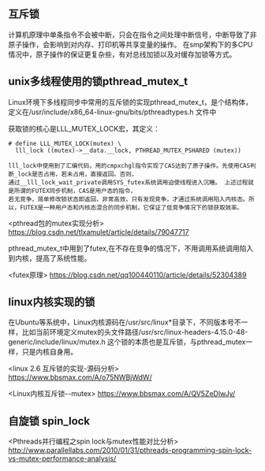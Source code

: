 ## 互斥锁
计算机原理中单条指令不会被中断，只会在指令之间处理中断信号，中断导致了非原子操作，会影响到对内存、打印机等共享变量的操作。
在smp架构下的多CPU情况中，原子操作的保证更复杂些，有对总线加锁以及对缓存加锁等方式。


## unix多线程使用的锁pthread_mutex_t
Linux环境下多线程同步中常用的互斥锁的实现pthread_mutex_t，是个结构体，定义在/usr/include/x86_64-linux-gnu/bits/pthreadtypes.h 文件中

获取锁的核心是LLL_MUTEX_LOCK宏，其定义：

    # define LLL_MUTEX_LOCK(mutex) \
      lll_lock ((mutex)->__data.__lock, PTHREAD_MUTEX_PSHARED (mutex))
    
    lll_lock中使用到了汇编代码，用的cmpxchgl指令实现了CAS达到了原子操作。先使用CAS判断_lock是否占用，若未占用，直接返回。否则，
    通过__lll_lock_wait_private调用SYS_futex系统调用迫使线程进入沉睡。 上述过程就是所谓的FUTEX同步机制，CAS是用户态的指令，
    若无竞争，简单修改锁状态即返回，非常高效，只有发现竞争，才通过系统调用陷入内核态。所以，FUTEX是一种用户态和内核态混合的同步机制，它保证了低竞争情况下的锁获取效率。
                     

<pthread包的mutex实现分析> https://blog.csdn.net/tlxamulet/article/details/79047717

pthread_mutex_t中用到了futex,在不存在竞争的情况下，不用调用系统调用陷入到内核，提高了系统性能。

<futex原理> https://blog.csdn.net/qq100440110/article/details/52304389


## linux内核实现的锁
在Ubuntu等系统中，Linux内核源码在/usr/src/linux*目录下，不同版本号不一样，比如当前环境定义mutex的头文件路径/usr/src/linux-headers-4.15.0-48-generic/include/linux/mutex.h
这个锁的本质也是互斥锁，与pthread_mutex一样，只是内核自身用。


<linux 2.6 互斥锁的实现-源码分析>  https://www.bbsmax.com/A/o75NWBjWdW/

<Linux内核互斥锁--mutex> https://www.bbsmax.com/A/QV5ZeDlwJy/


## 自旋锁 spin_lock
<Pthreads并行编程之spin lock与mutex性能对比分析>  http://www.parallellabs.com/2010/01/31/pthreads-programming-spin-lock-vs-mutex-performance-analysis/